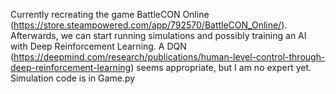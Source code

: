 Currently recreating the game BattleCON Online (https://store.steampowered.com/app/792570/BattleCON_Online/).
Afterwards, we can start running simulations and possibly training an AI with Deep Reinforcement Learning.
  A DQN (https://deepmind.com/research/publications/human-level-control-through-deep-reinforcement-learning) seems appropriate, but I am no expert yet.
Simulation code is in Game.py
